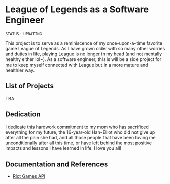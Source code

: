 # League of Legends as a Software Engineer

`STATUS: UPDATING`

This project is to serve as a reminiscence of my once-upon-a-time favorite game
League of Legends. As I have grown older with so many other worries and duties 
in life, playing League is no longer in my head (and not mentally healthy 
either lol~). As a software engineer, this is will be a side project for me to 
keep myself connected with League but in a more mature and healthier way.

## List of Projects
TBA

## Dedication
I dedicate this hardwork commitment to my mom who has sacrificed everything for 
my future, the 16-year-old Han-Elliot who did not give up after all the pain 
she had, and all those people that have been loving me unconditionally after 
all this time, or have left behind the most positive impacts and lessons I have 
learned in life. I love you all!

## Documentation and References
-  [Riot Games API](https://developer.riotgames.com/apis)